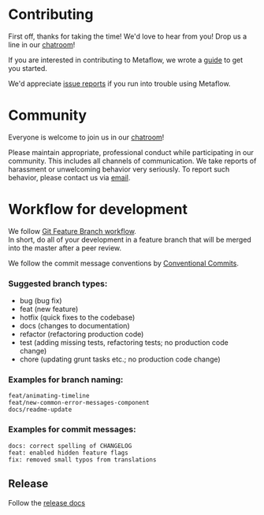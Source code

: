 # Contributing

First off, thanks for taking the time! We'd love to hear from you! Drop us a line in our [chatroom](http://chat.metaflow.org)!

If you are interested in contributing to Metaflow, we wrote a [guide](https://docs.metaflow.org/introduction/contributing-to-metaflow#contributing-code-and-issues)
to get you started.

We'd appreciate [issue reports](https://github.com/Netflix/metaflow/issues) if you run into trouble using Metaflow.

# Community

Everyone is welcome to join us in our [chatroom](http://chat.metaflow.org)!

Please maintain appropriate, professional conduct while participating in our community. This includes all channels of
communication. We take reports of harassment or unwelcoming behavior very seriously. To report such behavior, please
contact us via [email](mailto:help@metaflow.org).

# Workflow for development

We follow [Git Feature Branch workflow](https://www.atlassian.com/git/tutorials/comparing-workflows/feature-branch-workflow).
<br/>In short, do all of your development in a feature branch that will be merged into the master after a peer review.

We follow the commit message conventions by [Conventional Commits](https://www.conventionalcommits.org/en/v1.0.0/).

### Suggested branch types:

- bug (bug fix)
- feat (new feature)
- hotfix (quick fixes to the codebase)
- docs (changes to documentation)
- refactor (refactoring production code)
- test (adding missing tests, refactoring tests; no production code change)
- chore (updating grunt tasks etc.; no production code change)

### Examples for branch naming:

`feat/animating-timeline`
<br/>`feat/new-common-error-messages-component`
<br/>`docs/readme-update`

### Examples for commit messages:

`docs: correct spelling of CHANGELOG`
<br/>`feat: enabled hidden feature flags`
<br/>`fix: removed small typos from translations`

## Release

Follow the [release docs](RELEASE.md)
